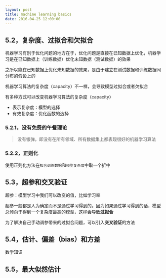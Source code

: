 ```yaml
---
layout: post
title: machine learning basics
date: 2016-04-25 12:00:00
---
```

## **5.2，复杂度、过拟合和欠拟合**

机器学习有别于优化问题的地方在于，优化问题是直接在已知数据上优化，机器学习是在已知数据上（训练数据）优化未知数据（测试数据）的效果

之所以能在已知数据上优化未知数据的效果，是由于建立在测试数据和训练数据同分布的假设上的

机器学习算法的复杂度（capacity）不一样，会导致模型过拟合或者欠拟合

有多种方式可以改变机器学习算法的复杂度（capacity）

- 表示复杂度：模型的选择
- 有效复杂度：优化函数的选择

### **5.2.1，没有免费的午餐理论**

> 没有银弹。即没有在所有领域、所有数据集上都表现很好的机器学习算法

### **5.2.2，正则化**

使用正则化方法在`拟合训练数据`和`模型复杂度`中取一个折中

## **5.3，超参和交叉验证**

超参：模型学习中我们可以改变的值，比如学习率

超参一般都是人为确定而不是通过学习得到的，因为如果通过学习得到的话，模型总倾向于得到一个复杂度最高的模型，这样会导致**过拟合**

为了解决自己手动调参带来的过拟合问题，可以引入**交叉验证**的方法

## **5.4，估计、偏差（bias）和方差**

数学知识

## **5.5，最大似然估计**

